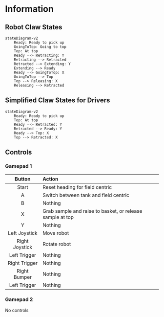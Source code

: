 # Information

## Robot Claw States

```mermaid
stateDiagram-v2
    Ready: Ready to pick up
    GoingToTop: Going to top
    Top: At top
    Ready --> Retracting: Y
    Retracting --> Retracted
    Retracted --> Extending: Y
    Extending --> Ready
    Ready --> GoingToTop: X
    GoingToTop --> Top
    Top --> Releasing: X
    Releasing --> Retracted
```

## Simplified Claw States for Drivers

```mermaid
stateDiagram-v2
    Ready: Ready to pick up
    Top: At top
    Ready --> Retracted: Y
    Retracted --> Ready: Y
    Ready --> Top: X
    Top --> Retracted: X
```

## Controls

### Gamepad 1

|     Button     | Action                                                    |
|:--------------:|:----------------------------------------------------------|
|     Start      | Reset heading for field centric                           |
|       A        | Switch between tank and field centric                     |
|       B        | Nothing                                                   |
|       X        | Grab sample and raise to basket, or release sample at top |
|       Y        | Nothing                                                   |
| Left Joystick  | Move robot                                                |
| Right Joystick | Rotate robot                                              |
|  Left Trigger  | Nothing                                                   |
| Right Trigger  | Nothing                                                   |
|  Right Bumper  | Nothing                                                   |
|  Left Trigger  | Nothing                                                   |

### Gamepad 2

No controls